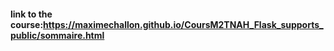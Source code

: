 #### link to the course:https://maximechallon.github.io/CoursM2TNAH_Flask_supports_public/sommaire.html
